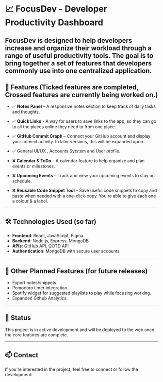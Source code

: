 # 📈 FocusDev - Developer Productivity Dashboard

## FocusDev is designed to help developers increase and organize their workload through a range of useful productivity tools. The goal is to bring together a set of features that developers commonly use into one centralized application.

## 🔧 Features (Ticked features are completed, Crossed features are currently being worked on.)

- ✅ **Notes Panel** – A responsive notes section to keep track of daily tasks and thoughts.
- ✅ **Quick Links** - A way for users to save links to the app, so they can go to all the places online they need to from one place.
- ✅ **GitHub Commit Graph** – Connect your GitHub account and display your commit activity. In later versions, this will be expanded upon.
- ✅ General UI/UX , Accounts Sytstem and User profile.

- ❌ **Calendar & ToDo** – A calendar feature to help organize and plan events or milestones.
- ❌ **Upcoming Events** – Track and view your upcoming events to stay on schedule.
- ❌ **Reusable Code Snippet Tool** – Save useful code snippets to copy and paste when needed with a one-click-copy. You're able to give each one a colour & a label.

---

## 🛠 Technologies Used (so far)

- **Frontend**: React, JavaScript, Figma
- **Backend**: Node.js, Express, MongoDB
- **APIs**: GitHub API, QOTD API
- **Authentication**: MongoDB with secure user accounts

---

## 🚧 Other Planned Features (for future releases)

- Export notes/snippets.
- Pomodoro timer integration.
- Spotify widget for suggested playlists to play while focusing working.
- Expanded Github Analytics.

---

## 📌 Status

This project is in active development and will be deployed to the web once the core features are complete.

---

## 📫 Contact

If you're interested in the project, feel free to connect or follow the development:

